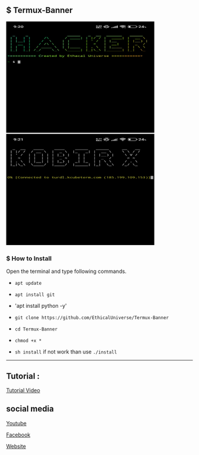 ## $ Termux-Banner



<p float="center">
  <img src="https://github.com/EthicalUniverse/Termux-Banner/blob/main/Image/IMG_20240124_212134.jpg" width="400" height="300" />
  <img src="https://github.com/EthicalUniverse/Termux-Banner/blob/main/Image/IMG_20240124_212155.jpg" width="400" height="300" /> 
</p>



### $ How to Install

Open the terminal and type following commands.

* `apt update`

* `apt install git`

* 'apt install python -y'

* `git clone https://github.com/EthicalUniverse/Termux-Banner`

* `cd Termux-Banner`

* `chmod +x *`

* `sh install` if not work than use `./install`


------------------------------------------------------------------------

## Tutorial :
<p>
  <a href="https://youtube.com/@Ethical_Universe">Tutorial Video</a>
  </p>


## social media
<p>
  <a href="https://youtube.com/@Ethical_Universe">Youtube</a>
  </p>

  <p>
  <a href="https://www.facebook.com/EthicalUniversebd">Facebook</a>
  </p>

<p>
  <a href="https://ethacaluniverse.blogspot.com">Website</a>
  </p>
